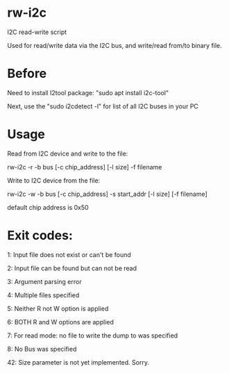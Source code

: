 # rw-i2c
I2C read-write script

Used for read/write data via the I2C bus, and write/read from/to binary file.

# Before
Need to install I2tool package:
"sudo apt install i2c-tool"

Next, use the "sudo i2cdetect -l" for list of all I2C buses in your PC

# Usage

Read from I2C device and write to the file:

 rw-i2c -r -b bus [-c chip_address] [-l size] -f filename

Write to I2C device from the file:

 rw-i2c -w -b bus [-c chip_address] -s start_addr [-l size] [-f filename]
 
 default chip address is 0x50

# Exit codes:
 1: Input file does not exist or can't be found
 
 2: Input file can be found but can not be read
 
 3: Argument parsing error
 
 4: Multiple files specified
 
 5: Neither R not W option is applied
 
 6: BOTH R and W options are applied
 
 7: For read mode: no file to write the dump to was specified
 
 8: No Bus was specified
 
42: Size parameter is not yet implemented. Sorry. 

